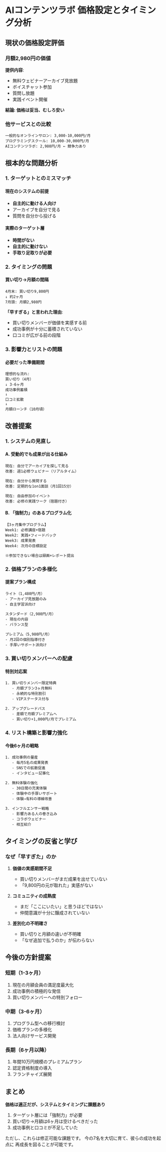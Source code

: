 # AIコンテンツラボ 価格設定とタイミング分析

## 現状の価格設定評価

### 月額2,980円の価値
**提供内容**:
- 無料ウェビナーアーカイブ見放題
- ボイスチャット参加
- 質問し放題
- 実践イベント開催

**結論: 価格は妥当、むしろ安い**

### 他サービスとの比較
```
一般的なオンラインサロン: 3,000-10,000円/月
プログラミングスクール: 10,000-30,000円/月
AIコンテンツラボ: 2,980円/月 ← 競争力あり
```

## 根本的な問題分析

### 1. ターゲットとのミスマッチ

#### 現在のシステムの前提
- **自主的に動ける人向け**
- アーカイブを自分で見る
- 質問を自分から投げる

#### 実際のターゲット層
- **時間がない**
- **自主的に動けない**
- **手取り足取りが必要**

### 2. タイミングの問題

#### 買い切り→月額の間隔
```
4月末: 買い切り9,800円
↓ 約2ヶ月
7月頭: 月額2,980円
```

**「早すぎる」と言われた理由**:
- 買い切りメンバーが価値を実感する前
- 成功事例が十分に蓄積されていない
- 口コミが広がる前の段階

### 3. 影響力とリストの問題

#### 必要だった準備期間
```
理想的な流れ:
買い切り（4月）
↓ 3-6ヶ月
成功事例蓄積
↓
口コミ拡散
↓
月額ローンチ（10月頃）
```

## 改善提案

### 1. システムの見直し

#### A. 受動的でも成果が出る仕組み
```
現在: 自分でアーカイブを探して見る
改善: 週1必修ウェビナー（リアルタイム）

現在: 自分から質問する
改善: 定期的な1on1面談（月1回15分）

現在: 自由参加のイベント
改善: 必修の実践ワーク（宿題付き）
```

#### B. 「強制力」のあるプログラム化
```
【3ヶ月集中プログラム】
Week1: 必修講座+宿題
Week2: 実践+フィードバック
Week3: 成果発表
Week4: 次月の目標設定

※参加できない場合は録画+レポート提出
```

### 2. 価格プランの多様化

#### 提案プラン構成
```
ライト（1,480円/月）
- アーカイブ見放題のみ
- 自主学習派向け

スタンダード（2,980円/月）
- 現在の内容
- バランス型

プレミアム（5,980円/月）
- 月2回の個別指導付き
- 手厚いサポート派向け
```

### 3. 買い切りメンバーへの配慮

#### 特別対応案
```
1. 買い切りメンバー限定特典
   - 月額プラン3ヶ月無料
   - 永続的な特別割引
   - VIPステータス付与

2. アップグレードパス
   - 差額で月額プレミアムへ
   - 買い切り+1,000円/月でプレミアム
```

### 4. リスト構築と影響力強化

#### 今後6ヶ月の戦略
```
1. 成功事例の量産
   - 毎月5名の成果発表
   - SNSでの拡散促進
   - インタビュー記事化

2. 無料体験の強化
   - 30日間の充実体験
   - 体験中の手厚いサポート
   - 体験→有料の導線改善

3. インフルエンサー戦略
   - 影響力ある人の巻き込み
   - コラボウェビナー
   - 相互紹介
```

## タイミングの反省と学び

### なぜ「早すぎた」のか

1. **価値の実感期間不足**
   - 買い切りメンバーがまだ成果を出せていない
   - 「9,800円の元が取れた」実感がない

2. **コミュニティの成熟度**
   - まだ「ここにいたい」と思うほどではない
   - 仲間意識が十分に醸成されていない

3. **差別化の不明確さ**
   - 買い切りと月額の違いが不明確
   - 「なぜ追加で払うのか」が伝わらない

## 今後の方針提案

### 短期（1-3ヶ月）
1. 現在の月額会員の満足度最大化
2. 成功事例の積極的な発信
3. 買い切りメンバーへの特別フォロー

### 中期（3-6ヶ月）
1. プログラム型への移行検討
2. 価格プランの多様化
3. 法人向けサービス開発

### 長期（6ヶ月以降）
1. 年間10万円規模のプレミアムプラン
2. 認定資格制度の導入
3. フランチャイズ展開

## まとめ

**価格は適正だが、システムとタイミングに課題あり**

1. ターゲット層には「強制力」が必要
2. 買い切り→月額は6ヶ月は空けるべきだった
3. 成功事例と口コミが不足していた

ただし、これらは修正可能な課題です。
今の7名を大切に育て、彼らの成功を起点に
再成長を図ることが可能です。